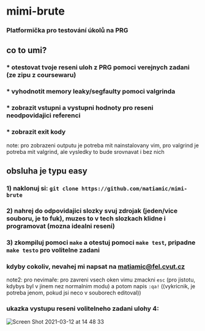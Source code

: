 # mimi-brute
### Platformička pro testování úkolů na PRG

## co to umi?
### * otestovat tvoje reseni uloh z PRG pomoci verejnych zadani (ze zipu z coursewaru)
### * vyhodnotit memory leaky/segfaulty pomoci valgrinda
### * zobrazit vstupni a vystupni hodnoty pro reseni neodpovidajici referenci
### * zobrazit exit kody

note: pro zobrazeni outputu je potreba mit nainstalovany vim, pro valgrind je potreba mit valgrind, ale vysledky to bude srovnavat i bez nich

## obsluha je typu easy
### 1) naklonuj si: `git clone https://github.com/matiamic/mimi-brute`

### 2) nahrej do odpovidajici slozky svuj zdrojak (jeden/vice souboru, je to fuk), muzes to v tech slozkach klidne i programovat (mozna idealni reseni)

### 3) zkompiluj pomoci `make` a otestuj pomoci `make test`, pripadne `make testo` pro volitelne zadani 


### kdyby cokoliv, nevahej mi napsat na matiamic@fel.cvut.cz

note2: pro nevimaře: pro zavreni vsech oken vimu zmackni `esc` (pro jistotu, kdybys byl v jinem nez normalnim modu) a potom napis `:qa!` ((vykricnik, je potreba jenom, pokud jsi neco v souborech editoval))

### ukazka vystupu reseni volitelneho zadani ulohy 4:  
![Screen Shot 2021-03-12 at 14 48 33](https://user-images.githubusercontent.com/62507257/110949275-b30d3700-8342-11eb-85c8-18aa0a01ec76.png)
